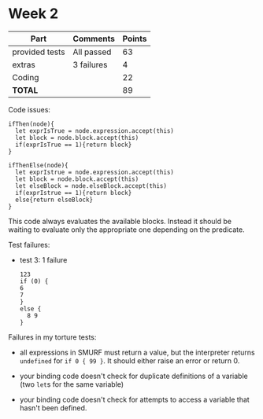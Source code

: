 
# Week 2

| Part           | Comments    | Points |
|----------------|-------------|--------|
| provided tests | All passed  |     63 |
| extras         | 3 failures  |      4 |
| Coding         |             |     22 |
| **TOTAL**      |             |     89 |


Code issues:

    ifThen(node){
      let exprIsTrue = node.expression.accept(this)
      let block = node.block.accept(this)
      if(exprIsTrue == 1){return block}
    }

    ifThenElse(node){
      let exprIstrue = node.expression.accept(this)
      let block = node.block.accept(this)
      let elseBlock = node.elseBlock.accept(this)
      if(exprIstrue == 1){return block}
      else{return elseBlock}
    }

This code always evaluates the available blocks. Instead it should be
waiting to evaluate only the appropriate one depending on the predicate.


Test failures:

- test 3: 1 failure

      123
      if (0) {
      6
      7
      }
      else {
        8 9
      }


Failures in my torture tests:

- all expressions in SMURF must return a value, but the interpreter
  returns `undefined` for `if 0 { 99 }`. It should either raise an error
  or return 0.

- your binding code doesn't check for duplicate definitions of a
  variable (two `let`s for the same variable)

- your binding code doesn't check for attempts to access a
  variable that hasn't been defined.